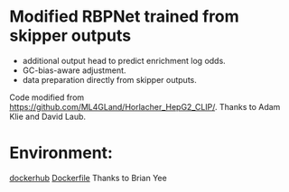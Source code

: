 # Modified RBPNet trained from skipper outputs
- additional output head to predict enrichment log odds.
- GC-bias-aware adjustment.
- data preparation directly from skipper outputs.

Code modified from https://github.com/ML4GLand/Horlacher_HepG2_CLIP/. Thanks to Adam Klie and David Laub.

# Environment: 
[dockerhub](https://hub.docker.com/r/brianyee/eugene-tools)
[Dockerfile](https://github.com/YeoLab/containers/tree/main/images/eugene/0.1.2)
Thanks to Brian Yee